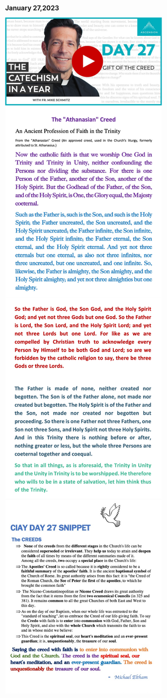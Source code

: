 ## January 27,2023 ##

[![The Gift of the Creed](https://raw.githubusercontent.com/fernal73/CIAY/main/January/jpgs/Day027.jpg)](https://youtu.be/y9FnljV4bKg "The Gift of the Creed")
![The Athanasian Creed 1](https://github.com/fernal73/CIAY/blob/main/January/jpgs/AthanasianCreed1.jpg?raw=true)
![The Athanasian Creed 2](https://github.com/fernal73/CIAY/blob/main/January/jpgs/AthanasianCreed2.jpg?raw=true)
![Day 27 Snippet ](https://raw.githubusercontent.com/fernal73/CIAY/main/January/jpgs/Day27Snippet.jpg)
